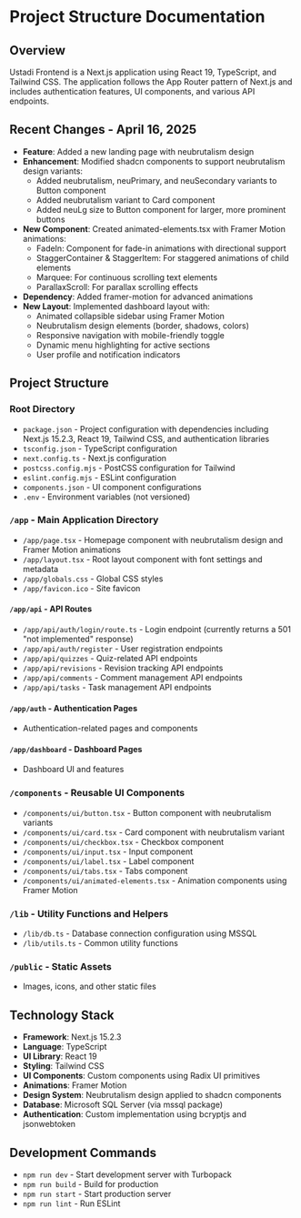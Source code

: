 # Project Structure Documentation

## Overview
Ustadi Frontend is a Next.js application using React 19, TypeScript, and Tailwind CSS. The application follows the App Router pattern of Next.js and includes authentication features, UI components, and various API endpoints.

## Recent Changes - April 16, 2025
- **Feature**: Added a new landing page with neubrutalism design
- **Enhancement**: Modified shadcn components to support neubrutalism design variants:
  - Added neubrutalism, neuPrimary, and neuSecondary variants to Button component
  - Added neubrutalism variant to Card component
  - Added neuLg size to Button component for larger, more prominent buttons
- **New Component**: Created animated-elements.tsx with Framer Motion animations:
  - FadeIn: Component for fade-in animations with directional support
  - StaggerContainer & StaggerItem: For staggered animations of child elements
  - Marquee: For continuous scrolling text elements
  - ParallaxScroll: For parallax scrolling effects
- **Dependency**: Added framer-motion for advanced animations
- **New Layout**: Implemented dashboard layout with:
  - Animated collapsible sidebar using Framer Motion
  - Neubrutalism design elements (border, shadows, colors)
  - Responsive navigation with mobile-friendly toggle
  - Dynamic menu highlighting for active sections
  - User profile and notification indicators

## Project Structure

### Root Directory
- `package.json` - Project configuration with dependencies including Next.js 15.2.3, React 19, Tailwind CSS, and authentication libraries
- `tsconfig.json` - TypeScript configuration
- `next.config.ts` - Next.js configuration
- `postcss.config.mjs` - PostCSS configuration for Tailwind
- `eslint.config.mjs` - ESLint configuration
- `components.json` - UI component configurations
- `.env` - Environment variables (not versioned)

### `/app` - Main Application Directory
- `/app/page.tsx` - Homepage component with neubrutalism design and Framer Motion animations
- `/app/layout.tsx` - Root layout component with font settings and metadata
- `/app/globals.css` - Global CSS styles
- `/app/favicon.ico` - Site favicon

#### `/app/api` - API Routes
- `/app/api/auth/login/route.ts` - Login endpoint (currently returns a 501 "not implemented" response)
- `/app/api/auth/register` - User registration endpoints
- `/app/api/quizzes` - Quiz-related API endpoints
- `/app/api/revisions` - Revision tracking API endpoints
- `/app/api/comments` - Comment management API endpoints
- `/app/api/tasks` - Task management API endpoints

#### `/app/auth` - Authentication Pages
- Authentication-related pages and components

#### `/app/dashboard` - Dashboard Pages
- Dashboard UI and features

### `/components` - Reusable UI Components
- `/components/ui/button.tsx` - Button component with neubrutalism variants
- `/components/ui/card.tsx` - Card component with neubrutalism variant
- `/components/ui/checkbox.tsx` - Checkbox component
- `/components/ui/input.tsx` - Input component
- `/components/ui/label.tsx` - Label component
- `/components/ui/tabs.tsx` - Tabs component
- `/components/ui/animated-elements.tsx` - Animation components using Framer Motion

### `/lib` - Utility Functions and Helpers
- `/lib/db.ts` - Database connection configuration using MSSQL
- `/lib/utils.ts` - Common utility functions

### `/public` - Static Assets
- Images, icons, and other static files

## Technology Stack
- **Framework**: Next.js 15.2.3
- **Language**: TypeScript
- **UI Library**: React 19
- **Styling**: Tailwind CSS
- **UI Components**: Custom components using Radix UI primitives
- **Animations**: Framer Motion
- **Design System**: Neubrutalism design applied to shadcn components
- **Database**: Microsoft SQL Server (via mssql package)
- **Authentication**: Custom implementation using bcryptjs and jsonwebtoken

## Development Commands
- `npm run dev` - Start development server with Turbopack
- `npm run build` - Build for production
- `npm run start` - Start production server
- `npm run lint` - Run ESLint